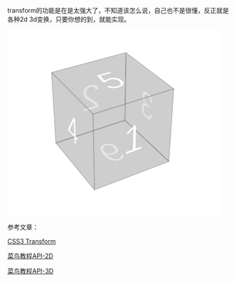 

transform的功能是在是太强大了，不知道该怎么说，自己也不是很懂，反正就是各种2d 3d变换，只要你想的到，就能实现。

![](/assets/3d.png)

参考文章：

[CSS3 Transform](https://www.w3cplus.com/content/css3-transform)

[菜鸟教程API-2D](http://www.runoob.com/css3/css3-2dtransforms.html)

[菜鸟教程API-3D](http://www.runoob.com/css3/css3-3dtransforms.html)









